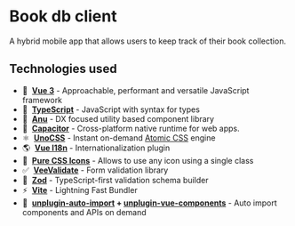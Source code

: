 # Book db client

A hybrid mobile app that allows users to keep track of their book collection.

## Technologies used

- :green_heart:  **[Vue 3](https://vuejs.org/)** - Approachable, performant and versatile JavaScript framework
- 🦾  **[TypeScript](https://www.typescriptlang.org/)** - JavaScript with syntax for types
- 🔮  **[Anu](https://anu-vue.netlify.app/)** - DX focused utility based component library
- :wrench:  **[Capacitor](https://capacitorjs.com/)** - Cross-platform native runtime for web apps.
- ⚛️  **[UnoCSS](https://github.com/unocss/unocss)** - Instant on-demand [Atomic CSS](https://antfu.me/posts/reimagine-atomic-css) engine
- 🌎  **[Vue I18n](https://vue-i18n.intlify.dev/)** - Internationalization plugin
- 💎  **[Pure CSS Icons](https://github.com/unocss/unocss/tree/main/packages/preset-icons/)** - Allows to use any icon using a single class
- ✅  **[VeeValidate](https://vee-validate.logaretm.com/v4/)** - Form validation library
- :small_blue_diamond:  **[Zod](https://github.com/colinhacks/zod)** - TypeScript-first validation schema builder
- ⚡️  **[Vite](https://vitejs.dev/)** - Lightning Fast Bundler
- 🤖  **[unplugin-auto-import](https://github.com/antfu/unplugin-auto-import) + [unplugin-vue-components](https://github.com/antfu/unplugin-vue-components)** - Auto import components and APIs on demand
